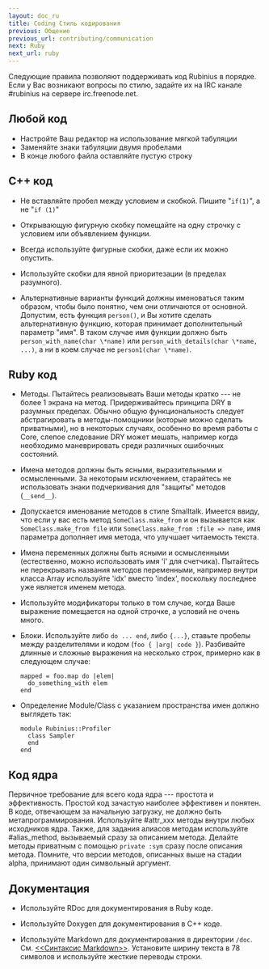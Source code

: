 ```yaml
---
layout: doc_ru
title: Coding Стиль кодирования
previous: Общение
previous_url: contributing/communication
next: Ruby
next_url: ruby
---
```


Следующие правила позволяют поддерживать код Rubinius в порядке. Если у Вас
возникают вопросы по стилю, задайте их на IRC канале #rubinius на сервере
irc.freenode.net.


## Любой код

  * Настройте Ваш редактор на использование мягкой табуляции
  * Заменяйте знаки табуляции двумя пробелами
  * В конце любого файла оставляйте пустую строку


## C++ код

  * Не вставляйте пробел между условием и скобкой.
      Пишите "`if(1)`", а не "`if (1)`"

  * Открывающую фигурную скобку помещайте на одну строчку с условием или
    объявлением функции.

  * Всегда используйте фигурные скобки, даже если их можно опустить.

  * Используйте скобки для явной приоритезации (в пределах разумного).

  * Альтернативные варианты функций должны именоваться таким образом, чтобы
    было понятно, чем они отличаются от основной. Допустим, есть функция
    `person()`, и Вы хотите сделать альтернативную функцию, которая принимает
    дополнительный параметр "имя". В таком случае имя функции должно быть
    `person_with_name(char \*name)` или `person_with_details(char \*name, ...)`,
    а ни в коем случае не `person1(char \*name)`.


## Ruby код

  * Методы. Пытайтесь реализовывать Ваши методы кратко --- не более 1 экрана
    на метод. Придерживайтесь принципа DRY в разумных пределах. Обычно общую
    функциональность следует абстрагировать в методы-помощники (которые
    можно  сделать приватными), но в некоторых случаях, особенно во время
    работы с Core, слепое следование DRY может мешать, например когда
    необходимо маневрировать среди различных ошибочных состояний.

  * Имена методов должны быть ясными, выразительными и осмысленными. За
    некоторым исключением, старайтесь не использовать знаки подчеркивания для
    "защиты" методов (`__send__`).

  * Допускается именование методов в стиле Smalltalk. Имеется ввиду, что если
    у вас есть метод `SomeClass.make_from` и он вызывается как
    `SomeClass.make_from file` или `SomeClass.make_from :file => name`,
    имя параметра дополняет имя метода, что улучшает читаемость текста.

  * Имена переменных должны быть ясными и осмысленными (естественно, можно
    использовать имя 'i' для счетчика). Пытайтесь не перекрывать названия
    методов переменными, например внутри класса Array используйте 'idx'
    вместо 'index', поскольку последнее уже является именем метода.

  * Используйте модификаторы только в том случае, когда Ваше выражение
    помещается на одной строчке, а условий не очень много.

  * Блоки. Используйте либо `do ... end`, либо `{...}`, ставьте пробелы между
    разделителями и кодом (`foo { |arg| code }`). Разбивайте длинные и сложные
    выражения на несколько строк, примерно как в следующем случае:

        mapped = foo.map do |elem|
          do_something_with elem
        end

  * Определение Module/Class с указанием пространства имен должно выглядеть
    так:

        module Rubinius::Profiler
          class Sampler
          end
        end

## Код ядра

Первичное требование для всего кода ядра --- простота и эффективность. Простой
код зачастую наиболее эффективен и понятен. В коде, отвечающем за
начальную загрузку, не должно быть метапрограммирования. Используйте #attr_xxx
методы внутри любых исходников ядра. Также, для задания алиасов методам
используйте #alias_method, вызываемый сразу за описанием метода. Делайте методы
приватным с помощью `private :sym` сразу после описания метода. Помните,
что версии методов, описанных выше на стадии alpha, принимают один символьный
аргумент.

## Документация

  * Используйте RDoc для документирования в Ruby коде.

  * Используйте Doxygen для документирования в C++ коде.

  * Используйте Markdown для документирования в директории `/doc`. См.
    [<<Синтаксис Markdown>>](http://daringfireball.net/projects/markdown/syntax).
    Установите ширину текста в 78 символов и используйте жесткие переводы
    строки.
